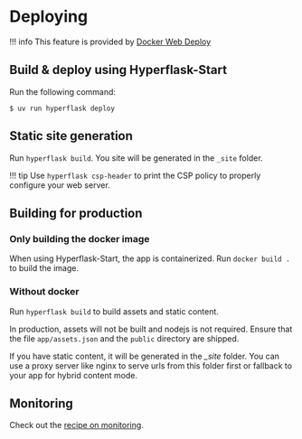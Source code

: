 # Deploying

!!! info
    This feature is provided by [Docker Web Deploy](https://github.com/hyperflask/docker-web-deploy)

## Build & deploy using Hyperflask-Start

Run the following command:

```
$ uv run hyperflask deploy
```

## Static site generation

Run `hyperflask build`. You site will be generated in the `_site` folder.

!!! tip
    Use `hyperflask csp-header` to print the CSP policy to properly configure your web server.

## Building for production

### Only building the docker image

When using Hyperflask-Start, the app is containerized. Run `docker build .` to build the image.

### Without docker

Run `hyperflask build` to build assets and static content.

In production, assets will not be built and nodejs is not required. Ensure that the file `app/assets.json` and the `public` directory are shipped.

If you have static content, it will be generated in the *_site* folder. You can use a proxy server like nginx to serve urls from this folder first or fallback to your app for hybrid content mode.

## Monitoring

Check out the [recipe on monitoring](/recipes/monitoring).
